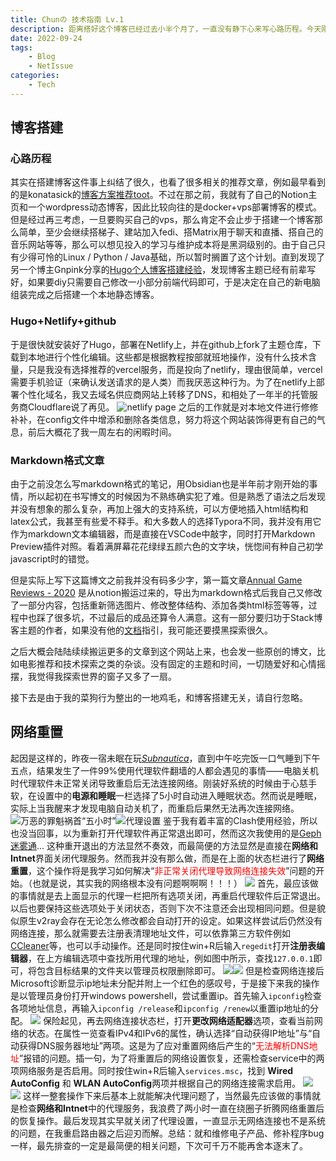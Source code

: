```yaml
---
title: Chunの 技术指南 Lv.1
description: 距离搭好这个博客已经过去小半个月了，一直没有静下心来写心路历程。今天刚好由于一件非常令人恼火的小事，在网络问题上折腾了将近两个小时，于是打算写一篇记录性质的博文，既补上博客搭建的过程，又讲述一下今天晚上的白痴修理过程。
date: 2022-09-24
tags:
    - Blog
    - NetIssue
categories: 
    - Tech
---
```


## **博客搭建**
### **心路历程**
其实在搭建博客这件事上纠结了很久，也看了很多相关的推荐文章，例如最早看到的是konatasick的[博客方案推荐toot](https://moresci.sale/@konatasick/105558677388097877)。不过在那之前，我就有了自己的Notion主页和一个wordpress动态博客，因此比较向往的是docker+vps部署博客的模式。但是经过再三考虑，一旦要购买自己的vps，那么肯定不会止步于搭建一个博客那么简单，至少会继续搭梯子、建站加入fedi、搭Matrix用于聊天和直播、搭自己的音乐网站等等，那么可以想见投入的学习与维护成本将是黑洞级别的。由于自己只有少得可怜的Linux / Python / Java基础，所以暂时搁置了这个计划。直到发现了另一个博主Gnpink分享的[Hugo个人博客搭建经验](https://m.cmx.im/@Gnpink/107890349003555006)，发现博客主题已经有前辈写好，如果要diy只需要自己修改一小部分前端代码即可，于是决定在自己的新电脑组装完成之后搭建一个本地静态博客。
### **Hugo+Netlify+github**
于是很快就安装好了Hugo，部署在Netlify上，并在github上fork了主题仓库，下载到本地进行个性化编辑。这些都是根据教程按部就班地操作，没有什么技术含量，只是我没有选择推荐的vercel服务，而是投向了netlify，理由很简单，vercel需要手机验证（来确认发送请求的是人类）而我厌恶这种行为。为了在netlify上部署个性化域名，我又去域名供应商网站上转移了DNS，和相处了一年半的托管服务商Cloudflare说了再见。
![netlify page](netlify.png)
之后的工作就是对本地文件进行修修补补，在config文件中增添和删除各类信息，努力将这个网站装饰得更有自己的气息，前后大概花了我一周左右的闲暇时间。
### **Markdown格式文章**
由于之前没怎么写markdown格式的笔记，用Obsidian也是半年前才刚开始的事情，所以起初在书写博文的时候因为不熟练确实犯了难。但是熟悉了语法之后发现并没有想象的那么复杂，再加上强大的支持系统，可以方便地插入html结构和latex公式，我甚至有些爱不释手。和大多数人的选择Typora不同，我并没有用它作为markdown文本编辑器，而是直接在VSCode中敲字，同时打开Markdown Preview插件对照。看着满屏幕花花绿绿五颜六色的文字块，恍惚间有种自己初学javascript时的错觉。

但是实际上写下这篇博文之前我并没有码多少字，第一篇文章[Annual Game Reviews - 2020](https://chungou.xyz/2021/annual-game-reviews-2020/) 是从notion搬运过来的，导出为markdown格式后我自己又修改了一部分内容，包括重新筛选图片、修改整体结构、添加各类html标签等等，过程中也踩了很多坑，不过最后的成品还算令人满意。这有一部分要归功于Stack博客主题的作者，如果没有他的[文档](https://stack.jimmycai.com/)指引，我可能还要摸黑探索很久。

之后大概会陆陆续续搬运更多的文章到这个网站上来，也会发一些原创的博文，比如电影推荐和技术探索之类的杂谈。没有固定的主题和时间，一切随爱好和心情摇摆，我觉得我探索世界的窗子又多了一扇。

接下去是由于我的菜狗行为整出的一地鸡毛，和博客搭建无关，请自行忽略。
## **网络重置**
起因是这样的，昨夜一宿未眠在玩[*Subnautica*](https://store.steampowered.com/app/264710/Subnautica/)，直到中午吃完饭一口气睡到下午五点，结果发生了一件99%使用代理软件翻墙的人都会遇见的事情——电脑关机时代理软件未正常关闭导致重启后无法连接网络。刚装好系统的时候由于心慈手软，在设置中的**电源和睡眠**一栏选择了5小时自动进入睡眠状态。然而说是睡眠，实际上当我醒来才发现电脑自动关机了，而重启后果然无法再次连接网络。
![万恶的罪魁祸首“五小时”](power.png)![代理设置](proxy.png)
鉴于我有着丰富的Clash使用经验，所以也没当回事，以为重新打开代理软件再正常退出即可，然而这次我使用的是[Geph迷雾通](https://geph.io/en/)... 这种重开退出的方法显然不奏效，而最简便的方法显然是直接在**网络和Intnet**界面关闭代理服务。然而我并没有那么做，而是在上面的状态栏进行了**网络重置**，这个操作将是我学习如何解决“<span style="color:red">非正常关闭代理导致网络连接失效</span>”问题的开始。（也就是说，其实我的网络根本没有问题啊啊啊！！！）
![](reset.png)
首先，最应该做的事情就是去上面显示的代理一栏把所有选项关闭，再重启代理软件后正常退出。以后也要保持这些选项处于关闭状态，否则下次不注意还会出现相同问题。但是貌似原生v2ray会存在无论怎么修改都会自动打开的设定。如果这样尝试后仍然没有网络连接，那么就需要去注册表清理地址文件，可以依靠第三方软件例如[CCleaner](https://www.ccleaner.com/)等，也可以手动操作。还是同时按住win+R后输入```regedit```打开**注册表编辑器**，在上方编辑选项中查找所用代理的地址，例如图中所示，查找```127.0.0.1```即可，将包含目标结果的文件夹以管理员权限删除即可。
![](regedit.png)![](search.png)
但是检查网络连接后Microsoft诊断显示ip地址未分配并附上一个红色的感叹号，于是接下来我的操作是以管理员身份打开windows powershell，尝试重置ip。首先输入```ipconfig```检查各项地址信息，再输入```ipconfig /release```和```ipconfig /renew```以重置ip地址的分配。
![](powershell.png)
保险起见，再去网络连接状态栏，打开**更改网络适配器**选项，查看当前网络的状态。在属性一览查看IPv4和IPv6的属性，确认选择“自动获得IP地址”与“自动获得DNS服务器地址”两项。这是为了应对重置网络后产生的“<span style="color:red">无法解析DNS地址</span>”报错的问题。插一句，为了将重置后的网络设置恢复，还需检查service中的两项网络服务是否启用。同时按住win+R后输入```services.msc```，找到 **Wired AutoConfig** 和 **WLAN AutoConfig**两项并根据自己的网络连接需求启用。
![](eathernet.png)
![](wireConfig.png)
这样一整套操作下来后基本上就能解决代理问题了，当然最先应该做的事情就是检查**网络和Intnet**中的代理服务，我浪费了两小时一直在绕圈子折腾网络重置后的恢复操作。最后发现其实早就关闭了代理设置，一直显示无网络连接也不是系统的问题，在我重启路由器之后迎刃而解。总结：就和维修电子产品、修补程序bug一样，最先排查的一定是最简便的相关问题，下次可千万不能再舍本逐末了。
